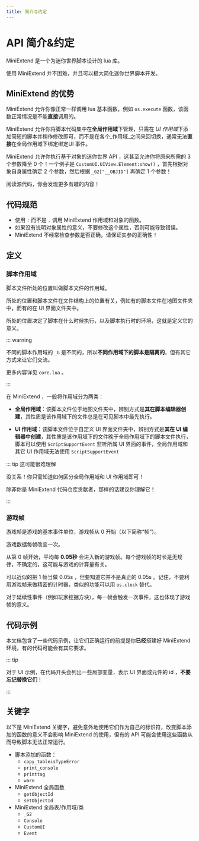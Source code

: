 ```yaml
---
title: 简介与约定
---
```




# API 简介&约定

MiniExtend 是一个为<span title="理论上支持任何使用迷你世界引擎的软件，例如迷你编程">迷你世界</span>脚本设计的 lua 库。

使用 MiniExtend 并不困难，并且可以极大简化迷你世界脚本开发。

## MiniExtend 的优势

MiniExtend 允许你像正常一样调用 lua 基本函数，例如 `os.execute` 函数，该函数正常情况是不能**直接**调用的。

MiniExtend 允许你将脚本代码集中在**全局作用域**下管理，只需在 *UI 作用域*下添加简短的脚本并稍作修改即可，而不是在各个_作用域_之间来回切换，通常无法**直接**在全局作用域下绑定绑定UI 事件。

MiniExtend 允许你执行基于对象的迷你世界 API ，这甚至允许你将原来所需的 3 个参数降至 0 个！一个例子是 `CustomUI.UIView.Element:show()` ，首先根据对象自身属性确定 2 个参数，然后根据 `_G2["__OBJID"]` 再确定 1 个参数！

阅读源代码，你会发现更多有趣的内容！

## 代码规范

- 使用 `:` 而不是 `.` 调用 MiniExtend 作用域和对象的函数。
- 如果没有说明对象属性的意义，不要修改这个属性，否则可能导致错误。
- MiniExtend 不经常检查参数是否正确，请保证实参的正确性！

## 定义

### 脚本作用域

脚本文件所处的位置叫做脚本文件的作用域。

所处的位置和脚本文件在文件结构上的位置有关，例如有的脚本文件在<span title="这里包括子文件夹，后同">地图文件夹</span>中，而有的在 UI 界面文件夹中。

所处的位置决定了脚本在什么时候执行，以及脚本执行时的环境，这就是定义它的意义。

::: warning

不同的脚本作用域的 `_G` 是不同的，所以**不同作用域下的脚本是隔离的**，但有其它方式来让它们交流。

更多内容详见 `core.lua` 。

:::

在 MiniExtend ，一般将作用域分为两类：

- **全局作用域**：该脚本文件位于地图文件夹中，辨别方式是**其在脚本编辑器创建**，其性质是该作用域下的文件总是在<span title="这里指开发者可编辑的脚本，可能不包含插件包，这有待测试">可见脚本</span>中最先执行。

- **UI 作用域**：该脚本文件位于自定义 UI 界面文件夹中，辨别方式是**其在 UI 编辑器中创建**，其性质是该作用域下的文件晚于全局作用域下的脚本文件执行，脚本可以使用 `ScriptSupportEvent` 监听所属 UI 界面的事件，全局作用域和其它 UI 作用域无法使用 `ScriptSupportEvent` 
 
::: tip 这可能很难理解

没关系！你只需知道如何区分全局作用域和 UI 作用域即可！

除非你是 MiniExtend 代码仓库贡献者，那样的话建议你理解它！

:::

### 游戏帧

游戏帧是游戏的基本事件单位，游戏帧从 0 开始（以下简称“帧”）。

游戏数据每帧改变一次。

从第 0 帧开始，平均每 **0.05秒** 会进入新的游戏帧。每个游戏帧的时长是无规律，不确定的，这可能与游戏的计算量有关。

可以近似的把 1 帧当做 0.05s ，但要知道它并不是真正的 0.05s 。记住，不要利用游戏帧来做精密的计时器，类似的功能可以用 `os.clock` 替代。

对于延续性事件（例如玩家挖掘方块），每一帧会触发一次事件，这也体现了游戏帧的意义。

## 代码示例

本文档包含了一些代码示例，让它们正确运行的前提是你**已经**搭建好 MiniExtend 环境，有的代码可能会有其它要求。

::: tip

对于 UI 示例，在代码开头会列出一些局部变量，表示 UI 界面或元件的 id ，**不要忘记替换它们**！

:::

## 关键字

以下是 MiniExtend 关键字，避免意外地使用它们作为自己的标识符，改变脚本添加的函数的意义不会影响 MiniExtend 的使用，但有的 API 可能会使用这些函数从而导致脚本无法正常运行。

- 脚本添加的函数：
  - `copy_tableisTypeError`
  - `print_console`
  - `printtag`
  - `warn`
- MiniExtend 全局函数
  - `getObjectId`
  - `setObjectId`
- MiniExtend 全局表/作用域/类
  - `_G2`
  - `Console`
  - `CustomUI`
  - `Event`